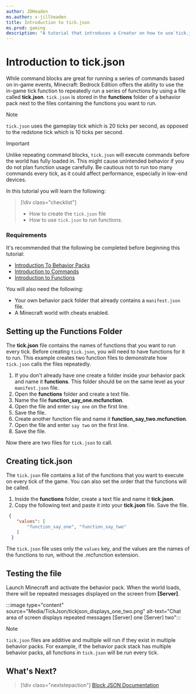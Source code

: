 ```yaml
---
author: JDHeaden
ms.author: v-jillheaden
title: Introduction to tick.json
ms.prod: gaming
description: "A tutorial that introduces a Creator on how to use`tick.json`to repeatedly execute functions"
---
```


# Introduction to tick.json

While command blocks are great for running a series of commands based on in-game events, Minecraft: Bedrock Edition offers the ability to use the in-game tick function to repeatedly run a series of functions by using a file called **tick.json**. `tick.json` is stored in the **functions** folder of a behavior pack next to the files containing the functions you want to run.

>[!Note]
>`tick.json` uses the gameplay tick which is 20 ticks per second, as opposed to the redstone tick which is 10 ticks per second.

>[!Important]
>  Unlike repeating command blocks, `tick.json` will execute commands before the world has fully loaded in. This might cause unintended behavior if you do not plan function usage carefully.
>  Be cautious not to run too many commands every tick, as it could affect performance, especially in low-end devices.

In this tutorial you will learn the following:

> [!div class="checklist"]
>
> - How to create the `tick.json` file
> - How to use `tick.json` to run functions.

### Requirements

It's recommended that the following be completed before beginning this tutorial:

- [Introduction To Behavior Packs](BehaviorPack.md)
- [Introduction to Commands](CommandsIntroduction.md)
- [Introduction to Functions](FunctionsIntroduction.md)

You will also need the following:

- Your own behavior pack folder that already contains a `manifest.json` file.
- A Minecraft world with cheats enabled.

## Setting up the Functions Folder

The **tick.json** file contains the names of functions that you want to run every tick. Before creating `tick.json`, you will need to have functions for it to run. This example creates two function files to demonstrate how `tick.json` calls the files repeatedly.

1. If you don't already have one create a folder inside your behavior pack and name it **functions**. This folder should be on the same level as your `manifest.json` file.
1. Open the **functions** folder and create a text file.
1. Name the file **function_say_one.mcfunction**.
1. Open the file and enter `say one` on the first line.
1. Save the file.
1. Create another function file and name it **function_say_two.mcfunction**.
1. Open the file and enter `say two` on the first line.
1. Save the file.

Now there are two files for `tick.json` to call.

## Creating tick.json

The `tick.json` file contains a list of the functions that you want to execute on every tick of the game. You can also set the order that the functions will be called.

1. Inside the **functions** folder, create a text file and name it **tick.json**.
1. Copy the following text and paste it into your **tick.json** file. Save the file.

```json
 {
    "values": [
        "function_say_one", "function_say_two"
    ]
  }
```

The `tick.json` file uses only the `values` key, and the values are the names of the functions to run, without the .mcfunction extension.

## Testing the file

Launch Minecraft and activate the behavior pack.
When the world loads, there will be repeated messages displayed on the screen from **[Server]**.

:::image type="content" source="Media/TickJson/tickjson_displays_one_two.png" alt-text="Chat area of screen displays repeated messages [Server] one [Server] two":::

>[!Note]
> `tick.json` files are additive and multiple will run if they exist in multiple behavior packs. For example, if the behavior pack stack has multiple behavior packs, all functions in `tick.json` will be run every tick.

## What's Next?

> [!div class="nextstepaction"]
> [Block JSON Documentation](../Reference/Content/BlockReference/index.yml)
